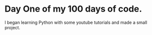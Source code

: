 # Day One of my 100 days of code.
I began learning Python with some youtube tutorials and made a small project.
